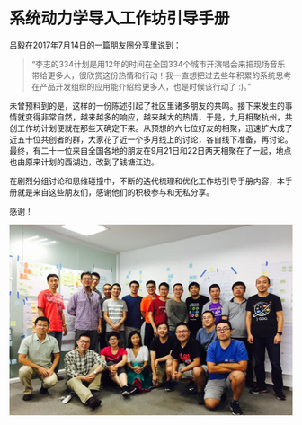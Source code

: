 # 系统动力学导入工作坊引导手册

[吕毅](https://github.com/yilv "Lv Yi")在2017年7月14日的一篇朋友圈分享里说到：

> “李志的334计划是用12年的时间在全国334个城市开演唱会来把现场音乐带给更多人，很欣赏这份热情和行动！我一直想把过去些年积累的系统思考在产品开发组织的应用能介绍给更多人，也是时候该行动了 :)。”

未曾预料到的是，这样的一份陈述引起了社区里诸多朋友的共鸣。接下来发生的事情就变得非常自然，越来越多的响应，越来越大的热情，于是，九月相聚杭州，共创工作坊计划便就在那些天确定下来。从预想的六七位好友的相聚，迅速扩大成了近五十位共创者的群，大家花了近一个多月线上的讨论，各自线下准备，再讨论。最终，有二十一位来自全国各地的朋友在9月21日和22日两天相聚在了一起，地点也由原来计划的西湖边，改到了钱塘江边。

在剧烈分组讨论和思维碰撞中，不断的迭代梳理和优化工作坊引导手册内容，本手册就是来自这些朋友们，感谢他们的积极参与和无私分享。

感谢！

![贡献者们](./gitbook/images/contributors.jpg)